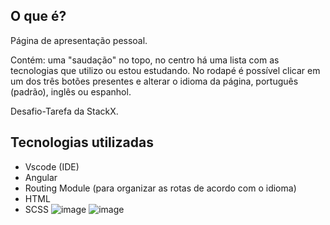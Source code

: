  ## O que é?
Página de apresentação pessoal.

Contém: uma "saudação" no topo, no centro há uma lista com as tecnologias que utilizo ou estou estudando. No rodapé é possível clicar em um dos três botões presentes e alterar o idioma da página, português (padrão), inglês ou espanhol.

Desafio-Tarefa da StackX.

 ## Tecnologias utilizadas

 - Vscode (IDE)
 - Angular
 - Routing Module (para organizar as rotas de acordo com o idioma)
 - HTML
 - SCSS
![image](https://user-images.githubusercontent.com/74987858/215163865-d4139002-7c34-4e23-a361-9508f98f0863.png)
![image](https://user-images.githubusercontent.com/74987858/215163892-fa23780b-079e-4c74-aadb-c94a8044d701.png)
